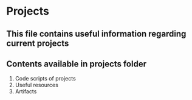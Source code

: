 # Projects
## This file contains useful information regarding current projects


## Contents available in projects folder
1. Code scripts of projects
1. Useful resources
1. Artifacts